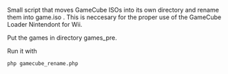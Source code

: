 Small script that moves GameCube ISOs into its own directory and rename them into game.iso . This is neccesary for the proper use of the GameCube Loader Nintendont for Wii.

Put the games in directory games_pre.

Run it with

```
php gamecube_rename.php
```